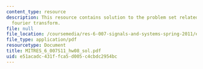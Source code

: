 ```yaml
---
content_type: resource
description: This resource contains solution to the problem set related to continuous-time
  fourier transform.
file: null
file_location: /coursemedia/res-6-007-signals-and-systems-spring-2011/e51acadc431ffca5d005c4cbdc2954bc_MITRES_6_007S11_hw08_sol.pdf
file_type: application/pdf
resourcetype: Document
title: MITRES_6_007S11_hw08_sol.pdf
uid: e51acadc-431f-fca5-d005-c4cbdc2954bc
---
```

